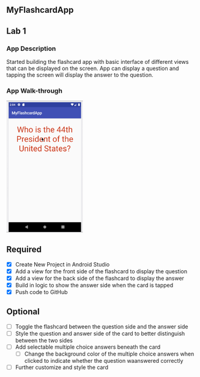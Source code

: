 ## MyFlashcardApp

## Lab 1

### App Description
Started building the flashcard app with basic interface of different views that can be displayed on the screen. App can display a question and tapping the screen will display the answer to the question. 

### App Walk-through
<img src="https://github.com/spalli235/CodePath-class-week-2/raw/master/ClassWeek2GIF.gif" width=200><br>


## Required
- [x] Create New Project in Android Studio
- [x] Add a view for the front side of the flashcard to display the question
- [x] Add a view for the back side of the flashcard to display the answer
- [x] Build in logic to show the answer side when the card is tapped
- [x] Push code to GitHub
## Optional
- [ ] Toggle the flashcard between the question side and the answer side
- [ ] Style the question and answer side of the card to better distinguish between the two sides
- [ ] Add selectable multiple choice answers beneath the card
   - [ ] Change the background color of the multiple choice answers when clicked to indicate whether the question waanswered correctly
- [ ] Further customize and style the card
